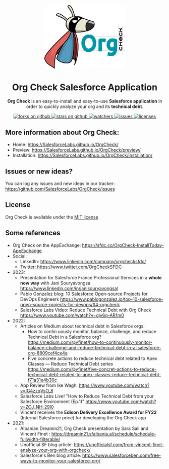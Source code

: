<div align="center">
  <img src="docs/assets/pngs/Logo+Mascot-v3.png" width="256" alt="Org Check Logo" />
  <h1>Org Check Salesforce Application</h1>
  <p>
    <b>Org Check</b> is an easy-to-install and easy-to-use <b>Salesforce application</b> in order to quickly analyze your org and its <b>technical debt</b>.
  </p>
  <a href="https://github.com/SalesforceLabs/OrgCheck/network/members">
    <img alt="forks on github" src="https://img.shields.io/github/forks/SalesforceLabs/OrgCheck?style=flat-square&logoColor=blue">
  </a>
  <a href="https://github.com/SalesforceLabs/OrgCheck/stargazers">
    <img alt="stars on github" src="https://img.shields.io/github/stars/SalesforceLabs/OrgCheck?style=flat-square">
  </a>
  <a href="https://github.com/SalesforceLabs/OrgCheck/watchers">
    <img alt="watchers" src="https://img.shields.io/github/watchers/SalesforceLabs/OrgCheck?style=flat-square">
  </a>
  <a href="https://github.com/SalesforceLabs/OrgCheck/issues">
    <img alt="issues" src="https://img.shields.io/github/issues-raw/SalesforceLabs/OrgCheck?style=flat-square">
  </a>
  <a href="https://opensource.org/licenses/MIT">
    <img alt="licenses" src="https://img.shields.io/badge/License-MIT-yellow.svg">
  </a>
</div>


## More information about Org Check:
- Home: https://SalesforceLabs.github.io/OrgCheck/
- Preview: https://SalesforceLabs.github.io/OrgCheck/preview/
- Installation: https://SalesforceLabs.github.io/OrgCheck/installation/


## Issues or new ideas?

You can log any issues and new ideas in our tracker: https://github.com/SalesforceLabs/OrgCheck/issues


## License

Org Check is available under the [MIT license](LICENSE.md)


## Some references
- Org Check on the AppExchange: https://sfdc.co/OrgCheck-InstallToday-AppExchange
- Social:
  - LinkedIn: https://www.linkedin.com/company/orgchecksfdc/
  - Twitter: https://www.twitter.com/OrgCheckSFDC
- 2023:
  - Presentation for Salesforce France Professional Services in a **whole new way** with Jani Souryavongsa https://www.linkedin.com/in/janisouryavongsa)
  - Pablo Gonzalez blog: 10 Salesforce Open-source Projects for DevOps Engineers https://www.pablogonzalez.io/top-10-salesforce-open-source-projects-for-devops/#4-orgcheck
  - Salesforce Labs Video: Reduce Technical Debt with Org Check https://www.youtube.com/watch?v=gjv6q-AR1m0
- 2022:
  - Articles on Medium about technical debt in Salesforce orgs:
    - How to contin uously monitor, balance, challenge, and reduce Technical Debt in a Salesforce org? https://medium.com/@vfinet/how-to-continuously-monitor-balance-challenge-and-reduce-technical-debt-in-a-salesforce-org-8809cef4ce4a
    - Five concrete actions to reduce technical debt related to Apex Classes — Reduce Technical Debt series https://medium.com/@vfinet/five-concret-actions-to-reduce-technical-debt-related-to-apex-classes-reduce-technical-debt-f71a31e4b30c
  - App Review from Ike Wagh: https://www.youtube.com/watch?v=IG4zzqVsO_8
  - Salesforce Labs Live! "How to Reduce Technical Debt from your Salesforce Environment (Ep.1)" https://www.youtube.com/watch?v=ZCJ_NH-29I0
  - Vincent receives the **Edison Delivery Excellence Award for FY22** (Internal Salesforce price) for developing the Org Check app 
- 2021: 
  - Albanian Dreamin21, Org Check presentation by Sara Sali and Vincent Finet : https://dreamin21.sfalbania.al/schedule/schedule-fullwidth-filterable/
  - Unofficial SF blog article: https://unofficialsf.com/from-vincent-finet-analyze-your-org-with-orgcheck/
  - Salesforce's Ben blog article: https://www.salesforceben.com/free-ways-to-monitor-your-salesforce-org/
